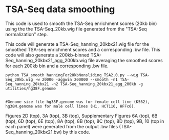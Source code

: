 # TSA-Seq data smoothing
This code is used to smooth the TSA-Seq enrichment scores (20kb bin) using the the TSA-Seq_20kb.wig file generated from the "TSA-Seq normalization" step.

This code will generate a TSA-Seq_hanning_20kbx21.wig file for the smoothed TSA-seq enrichment scores and a corresponding .bw file. This code will also generate a 200kb-binned TSA-Seq_hanning_20kbx21_agg_200kb.wig file averaging the smoothed scores for each 200kb bin and a corresponding .bw file.

```shell
python TSA_smooth_hanningFor20kbNonsliding_TSA2.0.py --wig TSA-Seq_20kb.wig -w 20000 -aggwin 200000 --smooth -n1 TSA-Seq_hanning_20kbx21 -n2 TSA-Seq_hanning_20kbx21_agg_200kb -g utilities/hg38F.genome


#Genome size file hg38F.genome was for female cell line (K562), hg38M.genome was for male cell lines (H1, HCT116, HFFc6).
```

Figures 2D (top), 3A (top), 3B (top), Supplementary Figures 6A (top), 6B (top), 6D (top), 6E (top), 8A (top), 8B (top), 8C (top), 8D (top), 9B, 10 (top in each panel) were generated from the output .bw files (TSA-Seq_hanning_20kbx21.bw) by this code.
